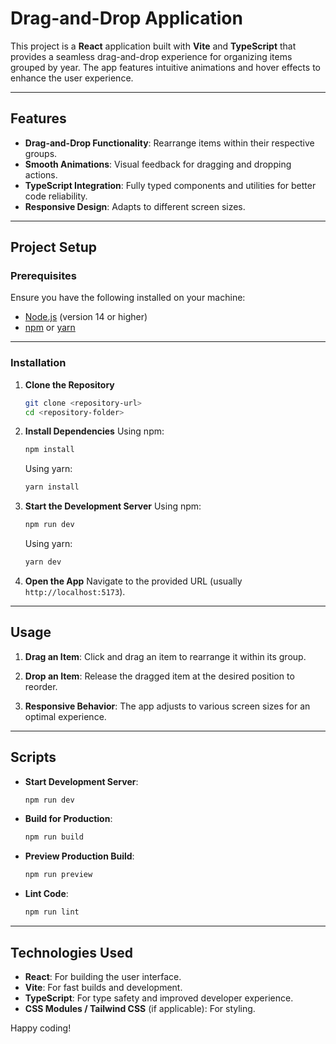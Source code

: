 # Drag-and-Drop Application

This project is a **React** application built with **Vite** and **TypeScript** that provides a seamless drag-and-drop experience for organizing items grouped by year. The app features intuitive animations and hover effects to enhance the user experience.

---

## Features

- **Drag-and-Drop Functionality**: Rearrange items within their respective groups.
- **Smooth Animations**: Visual feedback for dragging and dropping actions.
- **TypeScript Integration**: Fully typed components and utilities for better code reliability.
- **Responsive Design**: Adapts to different screen sizes.

---

## Project Setup

### Prerequisites

Ensure you have the following installed on your machine:

- [Node.js](https://nodejs.org/) (version 14 or higher)
- [npm](https://www.npmjs.com/) or [yarn](https://yarnpkg.com/)

---

### Installation

1. **Clone the Repository**
   ```bash
   git clone <repository-url>
   cd <repository-folder>
   ```

2. **Install Dependencies**
   Using npm:
   ```bash
   npm install
   ```
   Using yarn:
   ```bash
   yarn install
   ```

3. **Start the Development Server**
   Using npm:
   ```bash
   npm run dev
   ```
   Using yarn:
   ```bash
   yarn dev
   ```

4. **Open the App**
   Navigate to the provided URL (usually `http://localhost:5173`).

---


## Usage

1. **Drag an Item**:
   Click and drag an item to rearrange it within its group.

2. **Drop an Item**:
   Release the dragged item at the desired position to reorder.

3. **Responsive Behavior**:
   The app adjusts to various screen sizes for an optimal experience.

---

## Scripts

- **Start Development Server**:
  ```bash
  npm run dev
  ```
- **Build for Production**:
  ```bash
  npm run build
  ```
- **Preview Production Build**:
  ```bash
  npm run preview
  ```
- **Lint Code**:
  ```bash
  npm run lint
  ```

---

## Technologies Used

- **React**: For building the user interface.
- **Vite**: For fast builds and development.
- **TypeScript**: For type safety and improved developer experience.
- **CSS Modules / Tailwind CSS** (if applicable): For styling.


Happy coding!

